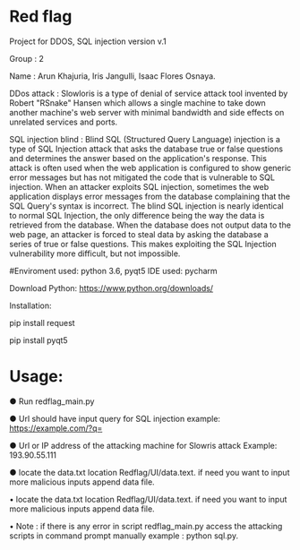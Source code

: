 # Red flag
Project for DDOS, SQL injection version v.1

Group : 2

Name : Arun Khajuria, 
       Iris Jangulli,
       Isaac Flores Osnaya.
 
DDos attack :
Slowloris is a type of denial of service attack tool invented by Robert "RSnake" Hansen which allows a single machine to take down 
another machine's web server with minimal bandwidth and side effects on unrelated services and ports.

SQL injection blind :
Blind SQL (Structured Query Language) injection is a type of SQL Injection attack that asks the database true or false questions and determines the answer based on the application's response. This attack is often used when the web application is configured to show generic
error messages but has not mitigated the code that is vulnerable to SQL injection. When an attacker exploits SQL injection, sometimes the web application displays error messages from the database complaining that the SQL Query's syntax is incorrect. The blind SQL injection
is nearly identical to normal SQL Injection, the only difference being the way the data is retrieved from the database. When the database does not output data to the web page, an attacker is forced to steal data by asking the database a series of true or false questions. 
This makes exploiting the SQL Injection vulnerability more difficult, but not impossible. 

#Enviroment used: python 3.6, pyqt5
IDE used: pycharm

Download Python: https://www.python.org/downloads/

Installation:

pip install request

pip install pyqt5


# Usage:

●	Run redflag_main.py

●	Url should have input query for SQL injection 
example: https://example.com/?q=

●	Url or IP address of the attacking machine for Slowris attack
Example: 193.90.55.111 

●	locate the data.txt location Redflag/UI/data.text. if need you want to input more malicious inputs append data file.

•	locate the data.txt location Redflag/UI/data.text. if need you want to input more malicious inputs append data file.

•	Note : if there is any error in script redflag_main.py access the attacking scripts in command prompt manually example : python sql.py.

